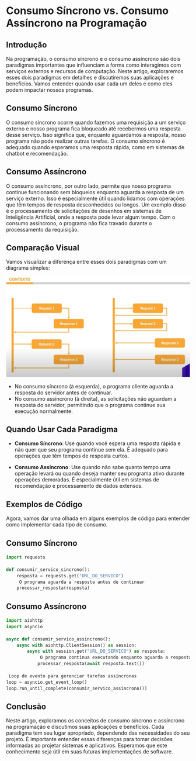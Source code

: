 
# Consumo Síncrono vs. Consumo Assíncrono na Programação

## Introdução

Na programação, o consumo síncrono e o consumo assíncrono são dois paradigmas importantes que influenciam a forma como interagimos com serviços externos e recursos de computação. Neste artigo, exploraremos esses dois paradigmas em detalhes e discutiremos suas aplicações e benefícios. Vamos entender quando usar cada um deles e como eles podem impactar nossos programas.

## Consumo Síncrono

O consumo síncrono ocorre quando fazemos uma requisição a um serviço externo e nosso programa fica bloqueado até recebermos uma resposta desse serviço. Isso significa que, enquanto aguardamos a resposta, nosso programa não pode realizar outras tarefas. O consumo síncrono é adequado quando esperamos uma resposta rápida, como em sistemas de chatbot e recomendação.

## Consumo Assíncrono

O consumo assíncrono, por outro lado, permite que nosso programa continue funcionando sem bloqueios enquanto aguarda a resposta de um serviço externo. Isso é especialmente útil quando lidamos com operações que têm tempos de resposta desconhecidos ou longos. Um exemplo disso é o processamento de solicitações de desenhos em sistemas de Inteligência Artificial, onde a resposta pode levar algum tempo. Com o consumo assíncrono, o programa não fica travado durante o processamento da requisição.

## Comparação Visual

Vamos visualizar a diferença entre esses dois paradigmas com um diagrama simples:

![imagem](../../img/sincrono_assincrono.png) 

-  No consumo síncrono (à esquerda), o programa cliente aguarda a resposta do servidor antes de continuar.
-  No consumo assíncrono (à direita), as solicitações não aguardam a resposta do servidor, permitindo que o programa continue sua execução normalmente.

## Quando Usar Cada Paradigma

-  **Consumo Síncrono**: Use quando você espera uma resposta rápida e não quer que seu programa continue sem ela. É adequado para operações que têm tempos de resposta curtos.

-  **Consumo Assíncrono**: Use quando não sabe quanto tempo uma operação levará ou quando deseja manter seu programa ativo durante operações demoradas. É especialmente útil em sistemas de recomendação e processamento de dados extensos.

## Exemplos de Código

Agora, vamos dar uma olhada em alguns exemplos de código para entender como implementar cada tipo de consumo.

## Consumo Síncrono

```python
import requests

def consumir_servico_sincrono():
    resposta = requests.get("URL_DO_SERVICO")
     O programa aguarda a resposta antes de continuar
    processar_resposta(resposta)
```

## Consumo Assíncrono

```python
import aiohttp
import asyncio

async def consumir_servico_assincrono():
    async with aiohttp.ClientSession() as session:
        async with session.get("URL_DO_SERVICO") as resposta:
             O programa continua executando enquanto aguarda a resposta
            processar_resposta(await resposta.text())

 Loop de evento para gerenciar tarefas assíncronas
loop = asyncio.get_event_loop()
loop.run_until_complete(consumir_servico_assincrono())
```

## Conclusão

Neste artigo, exploramos os conceitos de consumo síncrono e assíncrono na programação e discutimos suas aplicações e benefícios. Cada paradigma tem seu lugar apropriado, dependendo das necessidades do seu projeto. É importante entender essas diferenças para tomar decisões informadas ao projetar sistemas e aplicativos. Esperamos que este conhecimento seja útil em suas futuras implementações de software.